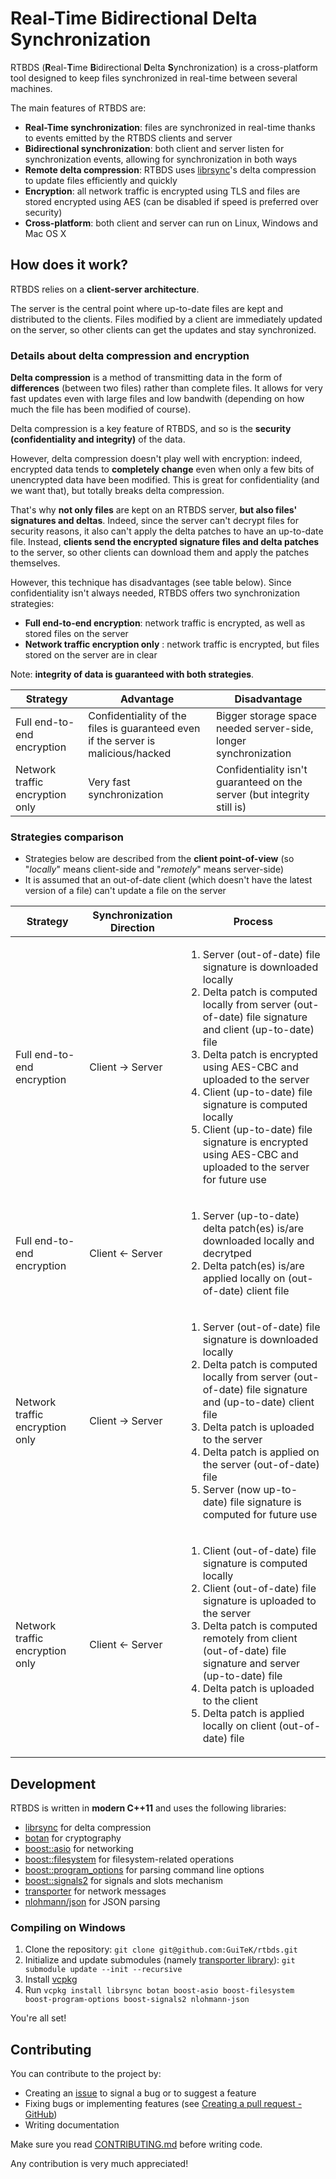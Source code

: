 # Real-Time Bidirectional Delta Synchronization

RTBDS (**R**eal-**T**ime **B**idirectional **D**elta **S**ynchronization) is a cross-platform tool designed to keep files synchronized in real-time between several machines.

The main features of RTBDS are:
* **Real-Time synchronization**: files are synchronized in real-time thanks to events emitted by the RTBDS clients and server
* **Bidirectional synchronization**: both client and server listen for synchronization events, allowing for synchronization in both ways
* **Remote delta compression**: RTBDS uses [librsync](https://github.com/librsync/librsync)'s delta compression to update files efficiently and quickly
* **Encryption**: all network traffic is encrypted using TLS and files are stored encrypted using AES (can be disabled if speed is preferred over security)
* **Cross-platform**: both client and server can run on Linux, Windows and Mac OS X


## How does it work?

RTBDS relies on a **client-server architecture**.

The server is the central point where up-to-date files are kept and distributed to the clients. Files modified by a client are immediately updated on the server, so other clients can get the updates and stay synchronized.


### Details about delta compression and encryption

**Delta compression** is a method of transmitting data in the form of **differences** (between two files) rather than complete files. It allows for very fast updates even with large files and low bandwith (depending on how much the file has been modified of course).

Delta compression is a key feature of RTBDS, and so is the **security (confidentiality and integrity)** of the data.

However, delta compression doesn't play well with encryption: indeed, encrypted data tends to **completely change** even when only a few bits of unencrypted data have been modified. This is great for confidentiality (and we want that), but totally breaks delta compression.

That's why **not only files** are kept on an RTBDS server, **but also files' signatures and deltas**. Indeed, since the server can't decrypt files for security reasons, it also can't apply the delta patches to have an up-to-date file. Instead, **clients send the encrypted signature files and delta patches** to the server, so other clients can download them and apply the patches themselves.

However, this technique has disadvantages (see table below). Since confidentiality isn't always needed, RTBDS offers two synchronization strategies:
* **Full end-to-end encryption**: network traffic is encrypted, as well as stored files on the server
* **Network traffic encryption only** : network traffic is encrypted, but files stored on the server are in clear

Note: **integrity of data is guaranteed with both strategies**.

| Strategy | Advantage | Disadvantage |
| --- | --- | --- |
| Full end-to-end encryption | Confidentiality of the files is guaranteed even if the server is malicious/hacked | Bigger storage space needed server-side, longer synchronization |
| Network traffic encryption only | Very fast synchronization | Confidentiality isn't guaranteed on the server (but integrity still is) |


### Strategies comparison

* Strategies below are described from the **client point-of-view** (so "_locally_" means client-side and "_remotely_" means server-side)
* It is assumed that an out-of-date client (which doesn't have the latest version of a file) can't update a file on the server

| Strategy | Synchronization Direction | Process |
| --- | --- | --- |
| Full end-to-end encryption | Client -> Server | <ol><li>Server (out-of-date) file signature is downloaded locally</li><li>Delta patch is computed locally from server (out-of-date) file signature and client (up-to-date) file</li><li>Delta patch is encrypted using AES-CBC and uploaded to the server</li><li>Client (up-to-date) file signature is computed locally</li><li>Client (up-to-date) file signature is encrypted using AES-CBC and uploaded to the server for future use</li></ol> |
| Full end-to-end encryption | Client <- Server | <ol><li>Server (up-to-date) delta patch(es) is/are downloaded locally and decrytped</li><li>Delta patch(es) is/are applied locally on (out-of-date) client file</li></ol> |
| Network traffic encryption only | Client -> Server | <ol><li>Server (out-of-date) file signature is downloaded locally</li><li>Delta patch is computed locally from server (out-of-date) file signature and (up-to-date) client file</li><li>Delta patch is uploaded to the server</li><li>Delta patch is applied on the server (out-of-date) file</li><li>Server (now up-to-date) file signature is computed for future use</li></ol> |
| Network traffic encryption only | Client <- Server | <ol><li>Client (out-of-date) file signature is computed locally</li><li>Client (out-of-date) file signature is uploaded to the server</li><li>Delta patch is computed remotely from client (out-of-date) file signature and server (up-to-date) file</li><li>Delta patch is uploaded to the client</li><li>Delta patch is applied locally on client (out-of-date) file</li></ol> |


## Development

RTBDS is written in **modern C++11** and uses the following libraries:
* [librsync](https://github.com/librsync/librsync) for delta compression
* [botan](https://github.com/randombit/botan) for cryptography
* [boost::asio](https://github.com/boostorg/asio) for networking
* [boost::filesystem](https://github.com/boostorg/filesystem) for filesystem-related operations
* [boost::program_options](https://github.com/boostorg/program_options) for parsing command line options
* [boost::signals2](https://github.com/boostorg/signals2) for signals and slots mechanism
* [transporter](https://github.com/GuiTeK/transporter) for network messages
* [nlohmann/json](https://github.com/nlohmann/json) for JSON parsing


### Compiling on Windows

1. Clone the repository: `git clone git@github.com:GuiTeK/rtbds.git`
2. Initialize and update submodules (namely [transporter library](https://github.com/GuiTeK/transporter)): `git submodule update --init --recursive`
2. Install [vcpkg](https://github.com/Microsoft/vcpkg)
3. Run `vcpkg install librsync botan boost-asio boost-filesystem boost-program-options boost-signals2 nlohmann-json`

You're all set!


## Contributing

You can contribute to the project by:
* Creating an [issue](https://github.com/GuiTeK/rtbds/issues) to signal a bug or to suggest a feature
* Fixing bugs or implementing features (see [Creating a pull request - GitHub](https://help.github.com/articles/creating-a-pull-request/))
* Writing documentation

Make sure you read [CONTRIBUTING.md](https://github.com/GuiTeK/rtbds/blob/master/CONTRIBUTING.md) before writing code.

Any contribution is very much appreciated!
